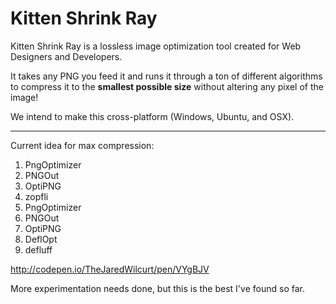 # Kitten Shrink Ray

Kitten Shrink Ray is a lossless image optimization tool created for Web Designers and Developers.

It takes any PNG you feed it and runs it through a ton of different algorithms to compress it to the **smallest possible size** without altering any pixel of the image!

We intend to make this cross-platform (Windows, Ubuntu, and OSX).

* * *

Current idea for max compression:

1. PngOptimizer
2. PNGOut
3. OptiPNG
4. zopfli
5. PngOptimizer
6. PNGOut
7. OptiPNG
8. DeflOpt
9. defluff

http://codepen.io/TheJaredWilcurt/pen/VYgBJV

More experimentation needs done, but this is the best I've found so far.
